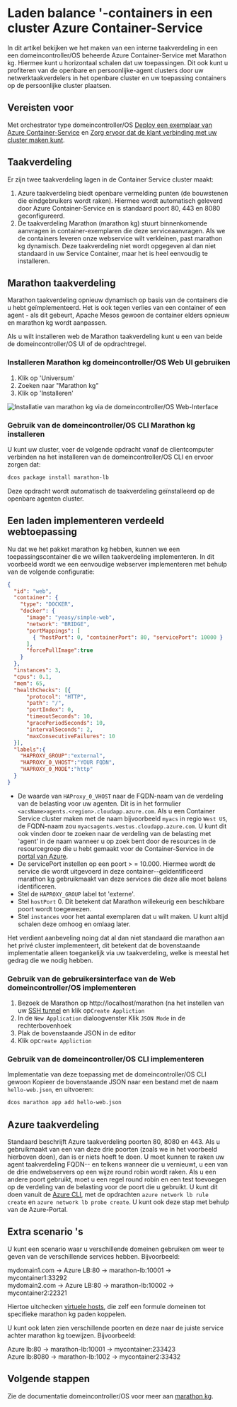 <properties
   pageTitle="Laden balance '-containers in een Container-Azure-Service cluster | Microsoft Azure"
   description="Taken te verdelen over meerdere containers in een cluster Azure Container-Service."
   services="container-service"
   documentationCenter=""
   authors="rgardler"
   manager="timlt"
   editor=""
   tags="acs, azure-container-service"
   keywords="Containers, Micro-services, domeincontroller/OS, Azure"/>

<tags
   ms.service="container-service"
   ms.devlang="na"
   ms.topic="get-started-article"
   ms.tgt_pltfrm="na"
   ms.workload="na"
   ms.date="07/11/2016"
   ms.author="rogardle"/>

# <a name="load-balance-containers-in-an-azure-container-service-cluster"></a>Laden balance '-containers in een cluster Azure Container-Service

In dit artikel bekijken we het maken van een interne taakverdeling in een een domeincontroller/OS beheerde Azure Container-Service met Marathon kg. Hiermee kunt u horizontaal schalen dat uw toepassingen. Dit ook kunt u profiteren van de openbare en persoonlijke-agent clusters door uw netwerktaakverdelers in het openbare cluster en uw toepassing containers op de persoonlijke cluster plaatsen.

## <a name="prerequisites"></a>Vereisten voor

Met orchestrator type domeincontroller/OS [Deploy een exemplaar van Azure Container-Service](container-service-deployment.md) en [Zorg ervoor dat de klant verbinding met uw cluster maken kunt](container-service-connect.md). 

## <a name="load-balancing"></a>Taakverdeling

Er zijn twee taakverdeling lagen in de Container Service cluster maakt: 

  1. Azure taakverdeling biedt openbare vermelding punten (de bouwstenen die eindgebruikers wordt raken). Hiermee wordt automatisch geleverd door Azure Container-Service en is standaard poort 80, 443 en 8080 geconfigureerd.
  2. De taakverdeling Marathon (marathon kg) stuurt binnenkomende aanvragen in container-exemplaren die deze serviceaanvragen. Als we de containers leveren onze webservice wilt verkleinen, past marathon kg dynamisch. Deze taakverdeling niet wordt opgegeven al dan niet standaard in uw Service Container, maar het is heel eenvoudig te installeren.

## <a name="marathon-load-balancer"></a>Marathon taakverdeling

Marathon taakverdeling opnieuw dynamisch op basis van de containers die u hebt geïmplementeerd. Het is ook tegen verlies van een container of een agent - als dit gebeurt, Apache Mesos gewoon de container elders opnieuw en marathon kg wordt aanpassen.

Als u wilt installeren web de Marathon taakverdeling kunt u een van beide de domeincontroller/OS UI of de opdrachtregel.

### <a name="install-marathon-lb-using-dcos-web-ui"></a>Installeren Marathon kg domeincontroller/OS Web UI gebruiken

  1. Klik op 'Universum'
  2. Zoeken naar "Marathon kg"
  3. Klik op 'Installeren'

![Installatie van marathon kg via de domeincontroller/OS Web-Interface](./media/dcos/marathon-lb-install.png)

### <a name="install-marathon-lb-using-the-dcos-cli"></a>Gebruik van de domeincontroller/OS CLI Marathon kg installeren

U kunt uw cluster, voer de volgende opdracht vanaf de clientcomputer verbinden na het installeren van de domeincontroller/OS CLI en ervoor zorgen dat:

```bash
dcos package install marathon-lb
```

Deze opdracht wordt automatisch de taakverdeling geïnstalleerd op de openbare agenten cluster.

## <a name="deploy-a-load-balanced-web-application"></a>Een laden implementeren verdeeld webtoepassing

Nu dat we het pakket marathon kg hebben, kunnen we een toepassingscontainer die we willen taakverdeling implementeren. In dit voorbeeld wordt we een eenvoudige webserver implementeren met behulp van de volgende configuratie:

```json
{
  "id": "web",
  "container": {
    "type": "DOCKER",
    "docker": {
      "image": "yeasy/simple-web",
      "network": "BRIDGE",
      "portMappings": [
        { "hostPort": 0, "containerPort": 80, "servicePort": 10000 }
      ],
      "forcePullImage":true
    }
  },
  "instances": 3,
  "cpus": 0.1,
  "mem": 65,
  "healthChecks": [{
      "protocol": "HTTP",
      "path": "/",
      "portIndex": 0,
      "timeoutSeconds": 10,
      "gracePeriodSeconds": 10,
      "intervalSeconds": 2,
      "maxConsecutiveFailures": 10
  }],
  "labels":{
    "HAPROXY_GROUP":"external",
    "HAPROXY_0_VHOST":"YOUR FQDN",
    "HAPROXY_0_MODE":"http"
  }
}

```

  * De waarde van `HAProxy_0_VHOST` naar de FQDN-naam van de verdeling van de belasting voor uw agenten. Dit is in het formulier `<acsName>agents.<region>.cloudapp.azure.com`. Als u een Container Service cluster maken met de naam bijvoorbeeld `myacs` in regio `West US`, de FQDN-naam zou `myacsagents.westus.cloudapp.azure.com`. U kunt dit ook vinden door te zoeken naar de verdeling van de belasting met 'agent' in de naam wanneer u op zoek bent door de resources in de resourcegroep die u hebt gemaakt voor de Container-Service in de [portal van Azure](https://portal.azure.com).
  * De servicePort instellen op een poort > = 10.000. Hiermee wordt de service die wordt uitgevoerd in deze container--geïdentificeerd marathon kg gebruikmaakt van deze services die deze alle moet balans identificeren.
  * Stel de `HAPROXY_GROUP` label tot 'externe'.
  * Stel `hostPort` 0. Dit betekent dat Marathon willekeurig een beschikbare poort wordt toegewezen.
  * Stel `instances` voor het aantal exemplaren dat u wilt maken. U kunt altijd schalen deze omhoog en omlaag later.

Het verdient aanbeveling noing dat al dan niet standaard die marathon aan het privé cluster implementeert, dit betekent dat de bovenstaande implementatie alleen toegankelijk via uw taakverdeling, welke is meestal het gedrag die we nodig hebben.

### <a name="deploy-using-the-dcos-web-ui"></a>Gebruik van de gebruikersinterface van de Web domeincontroller/OS implementeren

  1. Bezoek de Marathon op http://localhost/marathon (na het instellen van uw [SSH tunnel](container-service-connect.md) en klik op`Create Appliction`
  2. In de `New Application` dialoogvenster Klik `JSON Mode` in de rechterbovenhoek
  3. Plak de bovenstaande JSON in de editor
  4. Klik op`Create Appliction`

### <a name="deploy-using-the-dcos-cli"></a>Gebruik van de domeincontroller/OS CLI implementeren

Implementatie van deze toepassing met de domeincontroller/OS CLI gewoon Kopieer de bovenstaande JSON naar een bestand met de naam `hello-web.json`, en uitvoeren:

```bash
dcos marathon app add hello-web.json
```

## <a name="azure-load-balancer"></a>Azure taakverdeling

Standaard beschrijft Azure taakverdeling poorten 80, 8080 en 443. Als u gebruikmaakt van een van deze drie poorten (zoals we in het voorbeeld hierboven doen), dan is er niets hoeft te doen. U moet kunnen te raken uw agent taakverdeling FQDN-- en telkens wanneer die u vernieuwt, u een van de drie endwebservers op een wijze round robin wordt raken. Als u een andere poort gebruikt, moet u een regel round robin en een test toevoegen op de verdeling van de belasting voor de poort die u gebruikt. U kunt dit doen vanuit de [Azure CLI](../xplat-cli-azure-resource-manager.md), met de opdrachten `azure network lb rule create` en `azure network lb probe create`. U kunt ook deze stap met behulp van de Azure-Portal.


## <a name="additional-scenarios"></a>Extra scenario 's

U kunt een scenario waar u verschillende domeinen gebruiken om weer te geven van de verschillende services hebben. Bijvoorbeeld:

mydomain1.com -> Azure LB:80 -> marathon-lb:10001 -> mycontainer1:33292  
mydomain2.com -> Azure LB:80 -> marathon-lb:10002 -> mycontainer2:22321

Hiertoe uitchecken [virtuele hosts](https://mesosphere.com/blog/2015/12/04/dcos-marathon-lb/), die zelf een formule domeinen tot specifieke marathon kg paden koppelen.

U kunt ook laten zien verschillende poorten en deze naar de juiste service achter marathon kg toewijzen. Bijvoorbeeld:

Azure lb:80 -> marathon-lb:10001 -> mycontainer:233423  
Azure lb:8080 -> marathon-lb:1002 -> mycontainer2:33432


## <a name="next-steps"></a>Volgende stappen

Zie de documentatie domeincontroller/OS voor meer aan [marathon kg](https://dcos.io/docs/1.7/usage/service-discovery/marathon-lb/).
